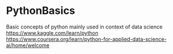 # PythonBasics
Basic concepts of python mainly used in context of data science
https://www.kaggle.com/learn/python
https://www.coursera.org/learn/python-for-applied-data-science-ai/home/welcome
